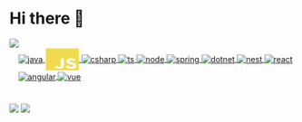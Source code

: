 # Hi there 👋
<div style="display: flex">
<div aling="center">
  <a href="https://github.com/BrunoTassinari">
  <img height="180em" src="https://github-readme-stats.vercel.app/api/top-langs/?username=BrunoTassinari&layout=compact&langs_count=7&theme=dark"/>
    
</div>
<div><br>
 
  
  <img align="center" alt="java" height="40" width="60" src="https://cdn.jsdelivr.net/gh/devicons/devicon/icons/java/java-original.svg" />
  <img align="center" alt="js" height="40" width="60" src="https://raw.githubusercontent.com/devicons/devicon/master/icons/javascript/javascript-plain.svg">
  <img align="center" alt="csharp" height="40" width="60" src="https://cdn.jsdelivr.net/gh/devicons/devicon/icons/csharp/csharp-original.svg" />
  <img align="center" alt="ts" height="40" width="60" src="https://cdn.jsdelivr.net/gh/devicons/devicon/icons/typescript/typescript-original.svg" />
  <img align="center" alt="node" height="40" width="60" src="https://cdn.jsdelivr.net/gh/devicons/devicon/icons/nodejs/nodejs-original.svg">
  <img align="center" alt="spring" height="40" width="60" src="https://cdn.jsdelivr.net/gh/devicons/devicon/icons/spring/spring-original.svg" />
  <img align="center" alt="dotnet" height="40" width="60" src="https://cdn.jsdelivr.net/gh/devicons/devicon/icons/dot-net/dot-net-plain-wordmark.svg" />
  <img align="center" alt="nest" height="40" width="60" src="https://cdn.jsdelivr.net/gh/devicons/devicon/icons/nestjs/nestjs-plain.svg" />
  <img align="center" alt="react" height="40" width="60" src="https://cdn.jsdelivr.net/gh/devicons/devicon/icons/react/react-original.svg">
  <img align="center" alt="angular" height="40" width="60"  src="https://cdn.jsdelivr.net/gh/devicons/devicon/icons/angularjs/angularjs-plain.svg" />
  <img align="center" alt="vue" height="40" width="60" src="https://cdn.jsdelivr.net/gh/devicons/devicon/icons/vuejs/vuejs-original.svg" />
          
</div>
</div>
 
  #
  
<div> 
  <a href = "mailto:bruno.fagundes80@gmail.com"><img src="https://img.shields.io/badge/Gmail-D14836?style=for-the-badge&logo=gmail&logoColor=white" target="_blank"></a>
  <a href="https://www.linkedin.com/in/bruno-fagundes-tassinari-4b7b861a6/" target="_blank"><img src="https://img.shields.io/badge/-LinkedIn-%230077B5?style=for-the-badge&logo=linkedin&logoColor=white" target="_blank"></a>  
</div>

